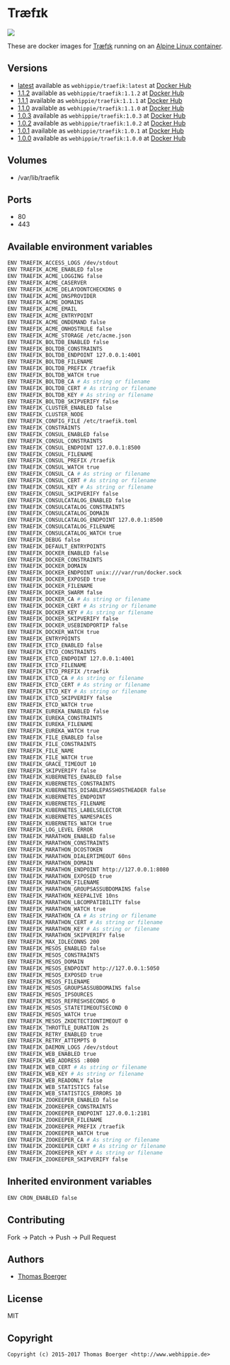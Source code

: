 # Træfɪk

[![](https://images.microbadger.com/badges/image/webhippie/traefik:1.0.2.svg)](https://microbadger.com/images/webhippie/traefik:1.0.2 "Get your own image badge on microbadger.com")

These are docker images for [Træfɪk](https://traefik.io/) running on an [Alpine Linux container](https://registry.hub.docker.com/u/webhippie/alpine/).


## Versions

* [latest](https://github.com/dockhippie/traefik/tree/master) available as ```webhippie/traefik:latest``` at [Docker Hub](https://registry.hub.docker.com/u/webhippie/traefik/)
* [1.1.2](https://github.com/dockhippie/traefik/tree/1.1.2) available as ```webhippie/traefik:1.1.2``` at [Docker Hub](https://registry.hub.docker.com/u/webhippie/traefik/)
* [1.1.1](https://github.com/dockhippie/traefik/tree/1.1.1) available as ```webhippie/traefik:1.1.1``` at [Docker Hub](https://registry.hub.docker.com/u/webhippie/traefik/)
* [1.1.0](https://github.com/dockhippie/traefik/tree/1.1.0) available as ```webhippie/traefik:1.1.0``` at [Docker Hub](https://registry.hub.docker.com/u/webhippie/traefik/)
* [1.0.3](https://github.com/dockhippie/traefik/tree/1.0.3) available as ```webhippie/traefik:1.0.3``` at [Docker Hub](https://registry.hub.docker.com/u/webhippie/traefik/)
* [1.0.2](https://github.com/dockhippie/traefik/tree/1.0.2) available as ```webhippie/traefik:1.0.2``` at [Docker Hub](https://registry.hub.docker.com/u/webhippie/traefik/)
* [1.0.1](https://github.com/dockhippie/traefik/tree/1.0.1) available as ```webhippie/traefik:1.0.1``` at [Docker Hub](https://registry.hub.docker.com/u/webhippie/traefik/)
* [1.0.0](https://github.com/dockhippie/traefik/tree/1.0.0) available as ```webhippie/traefik:1.0.0``` at [Docker Hub](https://registry.hub.docker.com/u/webhippie/traefik/)


## Volumes

* /var/lib/traefik


## Ports

* 80
* 443


## Available environment variables

```bash
ENV TRAEFIK_ACCESS_LOGS /dev/stdout
ENV TRAEFIK_ACME_ENABLED false
ENV TRAEFIK_ACME_LOGGING false
ENV TRAEFIK_ACME_CASERVER
ENV TRAEFIK_ACME_DELAYDONTCHECKDNS 0
ENV TRAEFIK_ACME_DNSPROVIDER
ENV TRAEFIK_ACME_DOMAINS
ENV TRAEFIK_ACME_EMAIL
ENV TRAEFIK_ACME_ENTRYPOINT
ENV TRAEFIK_ACME_ONDEMAND false
ENV TRAEFIK_ACME_ONHOSTRULE false
ENV TRAEFIK_ACME_STORAGE /etc/acme.json
ENV TRAEFIK_BOLTDB_ENABLED false
ENV TRAEFIK_BOLTDB_CONSTRAINTS
ENV TRAEFIK_BOLTDB_ENDPOINT 127.0.0.1:4001
ENV TRAEFIK_BOLTDB_FILENAME
ENV TRAEFIK_BOLTDB_PREFIX /traefik
ENV TRAEFIK_BOLTDB_WATCH true
ENV TRAEFIK_BOLTDB_CA # As string or filename
ENV TRAEFIK_BOLTDB_CERT # As string or filename
ENV TRAEFIK_BOLTDB_KEY # As string or filename
ENV TRAEFIK_BOLTDB_SKIPVERIFY false
ENV TRAEFIK_CLUSTER_ENABLED false
ENV TRAEFIK_CLUSTER_NODE
ENV TRAEFIK_CONFIG_FILE /etc/traefik.toml
ENV TRAEFIK_CONSTRAINTS
ENV TRAEFIK_CONSUL_ENABLED false
ENV TRAEFIK_CONSUL_CONSTRAINTS
ENV TRAEFIK_CONSUL_ENDPOINT 127.0.0.1:8500
ENV TRAEFIK_CONSUL_FILENAME
ENV TRAEFIK_CONSUL_PREFIX /traefik
ENV TRAEFIK_CONSUL_WATCH true
ENV TRAEFIK_CONSUL_CA # As string or filename
ENV TRAEFIK_CONSUL_CERT # As string or filename
ENV TRAEFIK_CONSUL_KEY # As string or filename
ENV TRAEFIK_CONSUL_SKIPVERIFY false
ENV TRAEFIK_CONSULCATALOG_ENABLED false
ENV TRAEFIK_CONSULCATALOG_CONSTRAINTS
ENV TRAEFIK_CONSULCATALOG_DOMAIN
ENV TRAEFIK_CONSULCATALOG_ENDPOINT 127.0.0.1:8500
ENV TRAEFIK_CONSULCATALOG_FILENAME
ENV TRAEFIK_CONSULCATALOG_WATCH true
ENV TRAEFIK_DEBUG false
ENV TRAEFIK_DEFAULT_ENTRYPOINTS
ENV TRAEFIK_DOCKER_ENABLED false
ENV TRAEFIK_DOCKER_CONSTRAINTS
ENV TRAEFIK_DOCKER_DOMAIN
ENV TRAEFIK_DOCKER_ENDPOINT unix:///var/run/docker.sock
ENV TRAEFIK_DOCKER_EXPOSED true
ENV TRAEFIK_DOCKER_FILENAME
ENV TRAEFIK_DOCKER_SWARM false
ENV TRAEFIK_DOCKER_CA # As string or filename
ENV TRAEFIK_DOCKER_CERT # As string or filename
ENV TRAEFIK_DOCKER_KEY # As string or filename
ENV TRAEFIK_DOCKER_SKIPVERIFY false
ENV TRAEFIK_DOCKER_USEBINDPORTIP false
ENV TRAEFIK_DOCKER_WATCH true
ENV TRAEFIK_ENTRYPOINTS
ENV TRAEFIK_ETCD_ENABLED false
ENV TRAEFIK_ETCD_CONSTRAINTS
ENV TRAEFIK_ETCD_ENDPOINT 127.0.0.1:4001
ENV TRAEFIK_ETCD_FILENAME
ENV TRAEFIK_ETCD_PREFIX /traefik
ENV TRAEFIK_ETCD_CA # As string or filename
ENV TRAEFIK_ETCD_CERT # As string or filename
ENV TRAEFIK_ETCD_KEY # As string or filename
ENV TRAEFIK_ETCD_SKIPVERIFY false
ENV TRAEFIK_ETCD_WATCH true
ENV TRAEFIK_EUREKA_ENABLED false
ENV TRAEFIK_EUREKA_CONSTRAINTS
ENV TRAEFIK_EUREKA_FILENAME
ENV TRAEFIK_EUREKA_WATCH true
ENV TRAEFIK_FILE_ENABLED false
ENV TRAEFIK_FILE_CONSTRAINTS
ENV TRAEFIK_FILE_NAME
ENV TRAEFIK_FILE_WATCH true
ENV TRAEFIK_GRACE_TIMEOUT 10
ENV TRAEFIK_SKIPVERIFY false
ENV TRAEFIK_KUBERNETES_ENABLED false
ENV TRAEFIK_KUBERNETES_CONSTRAINTS
ENV TRAEFIK_KUBERNETES_DISABLEPASSHOSTHEADER false
ENV TRAEFIK_KUBERNETES_ENDPOINT
ENV TRAEFIK_KUBERNETES_FILENAME
ENV TRAEFIK_KUBERNETES_LABELSELECTOR
ENV TRAEFIK_KUBERNETES_NAMESPACES
ENV TRAEFIK_KUBERNETES_WATCH true
ENV TRAEFIK_LOG_LEVEL ERROR
ENV TRAEFIK_MARATHON_ENABLED false
ENV TRAEFIK_MARATHON_CONSTRAINTS
ENV TRAEFIK_MARATHON_DCOSTOKEN
ENV TRAEFIK_MARATHON_DIALERTIMEOUT 60ns
ENV TRAEFIK_MARATHON_DOMAIN
ENV TRAEFIK_MARATHON_ENDPOINT http://127.0.0.1:8080
ENV TRAEFIK_MARATHON_EXPOSED true
ENV TRAEFIK_MARATHON_FILENAME
ENV TRAEFIK_MARATHON_GROUPSASSUBDOMAINS false
ENV TRAEFIK_MARATHON_KEEPALIVE 10ns
ENV TRAEFIK_MARATHON_LBCOMPATIBILITY false
ENV TRAEFIK_MARATHON_WATCH true
ENV TRAEFIK_MARATHON_CA # As string or filename
ENV TRAEFIK_MARATHON_CERT # As string or filename
ENV TRAEFIK_MARATHON_KEY # As string or filename
ENV TRAEFIK_MARATHON_SKIPVERIFY false
ENV TRAEFIK_MAX_IDLECONNS 200
ENV TRAEFIK_MESOS_ENABLED false
ENV TRAEFIK_MESOS_CONSTRAINTS
ENV TRAEFIK_MESOS_DOMAIN
ENV TRAEFIK_MESOS_ENDPOINT http://127.0.0.1:5050
ENV TRAEFIK_MESOS_EXPOSED true
ENV TRAEFIK_MESOS_FILENAME
ENV TRAEFIK_MESOS_GROUPSASSUBDOMAINS false
ENV TRAEFIK_MESOS_IPSOURCES
ENV TRAEFIK_MESOS_REFRESHSECONDS 0
ENV TRAEFIK_MESOS_STATETIMEOUTSECOND 0
ENV TRAEFIK_MESOS_WATCH true
ENV TRAEFIK_MESOS_ZKDETECTIONTIMEOUT 0
ENV TRAEFIK_THROTTLE_DURATION 2s
ENV TRAEFIK_RETRY_ENABLED true
ENV TRAEFIK_RETRY_ATTEMPTS 0
ENV TRAEFIK_DAEMON_LOGS /dev/stdout
ENV TRAEFIK_WEB_ENABLED true
ENV TRAEFIK_WEB_ADDRESS :8080
ENV TRAEFIK_WEB_CERT # As string or filename
ENV TRAEFIK_WEB_KEY # As string or filename
ENV TRAEFIK_WEB_READONLY false
ENV TRAEFIK_WEB_STATISTICS false
ENV TRAEFIK_WEB_STATISTICS_ERRORS 10
ENV TRAEFIK_ZOOKEEPER_ENABLED false
ENV TRAEFIK_ZOOKEEPER_CONSTRAINTS
ENV TRAEFIK_ZOOKEEPER_ENDPOINT 127.0.0.1:2181
ENV TRAEFIK_ZOOKEEPER_FILENAME
ENV TRAEFIK_ZOOKEEPER_PREFIX /traefik
ENV TRAEFIK_ZOOKEEPER_WATCH true
ENV TRAEFIK_ZOOKEEPER_CA # As string or filename
ENV TRAEFIK_ZOOKEEPER_CERT # As string or filename
ENV TRAEFIK_ZOOKEEPER_KEY # As string or filename
ENV TRAEFIK_ZOOKEEPER_SKIPVERIFY false
```


## Inherited environment variables

```bash
ENV CRON_ENABLED false
```


## Contributing

Fork -> Patch -> Push -> Pull Request


## Authors

* [Thomas Boerger](https://github.com/tboerger)


## License

MIT


## Copyright

```
Copyright (c) 2015-2017 Thomas Boerger <http://www.webhippie.de>
```
